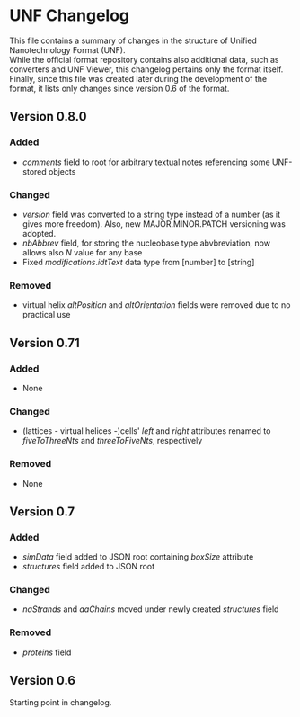 # UNF Changelog
This file contains a summary of changes in the structure of Unified Nanotechnology Format (UNF).  
While the official format repository contains also additional data, such as converters and UNF Viewer, this changelog pertains only the format itself.  
Finally, since this file was created later during the development of the format, it lists only changes since version 0.6 of the format. 

## Version 0.8.0
### Added
- *comments* field to root for arbitrary textual notes referencing some UNF-stored objects

### Changed
- *version* field was converted to a string type instead of a number (as it gives more freedom). Also, new MAJOR.MINOR.PATCH versioning was adopted.
- *nbAbbrev* field, for storing the nucleobase type abvbreviation, now allows also *N* value for any base
- Fixed *modifications*.*idtText* data type from [number] to [string]

### Removed
- virtual helix *altPosition* and *altOrientation* fields were removed due to no practical use

## Version 0.71
### Added
- None

### Changed
- (lattices - virtual helices -)cells' *left* and *right* attributes renamed to *fiveToThreeNts* and *threeToFiveNts*, respectively

### Removed
- None

## Version 0.7
### Added
- *simData* field added to JSON root containing *boxSize* attribute
- *structures* field added to JSON root

### Changed
- *naStrands* and *aaChains* moved under newly created *structures* field

### Removed
- *proteins* field 

## Version 0.6
Starting point in changelog.
